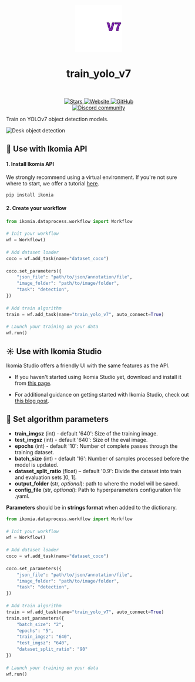 <div align="center">
  <img src="https://raw.githubusercontent.com/Ikomia-hub/train_yolo_v7/main/icons/icon.png" alt="Algorithm icon">
  <h1 align="center">train_yolo_v7</h1>
</div>
<br />
<p align="center">
    <a href="https://github.com/Ikomia-hub/train_yolo_v7">
        <img alt="Stars" src="https://img.shields.io/github/stars/Ikomia-hub/train_yolo_v7">
    </a>
    <a href="https://app.ikomia.ai/hub/">
        <img alt="Website" src="https://img.shields.io/website/http/app.ikomia.ai/en.svg?down_color=red&down_message=offline&up_message=online">
    </a>
    <a href="https://github.com/Ikomia-hub/train_yolo_v7/blob/main/LICENSE.md">
        <img alt="GitHub" src="https://img.shields.io/github/license/Ikomia-hub/train_yolo_v7.svg?color=blue">
    </a>    
    <br>
    <a href="https://discord.com/invite/82Tnw9UGGc">
        <img alt="Discord community" src="https://img.shields.io/badge/Discord-white?style=social&logo=discord">
    </a> 
</p>

Train on YOLOv7 object detection models.

![Desk object detection](https://raw.githubusercontent.com/Ikomia-hub/infer_yolo_v8/feat/new_readme/icons/output.jpg)

## :rocket: Use with Ikomia API

#### 1. Install Ikomia API

We strongly recommend using a virtual environment. If you're not sure where to start, we offer a tutorial [here](https://www.ikomia.ai/blog/a-step-by-step-guide-to-creating-virtual-environments-in-python).

```sh
pip install ikomia
```

#### 2. Create your workflow

```python
from ikomia.dataprocess.workflow import Workflow

# Init your workflow
wf = Workflow()    

# Add dataset loader
coco = wf.add_task(name="dataset_coco")

coco.set_parameters({
    "json_file": "path/to/json/annotation/file",
    "image_folder": "path/to/image/folder",
    "task": "detection",
}) 

# Add train algorithm
train = wf.add_task(name="train_yolo_v7", auto_connect=True)

# Launch your training on your data
wf.run()
```

## :sunny: Use with Ikomia Studio

Ikomia Studio offers a friendly UI with the same features as the API.

- If you haven't started using Ikomia Studio yet, download and install it from [this page](https://www.ikomia.ai/studio).

- For additional guidance on getting started with Ikomia Studio, check out [this blog post](https://www.ikomia.ai/blog/how-to-get-started-with-ikomia-studio).

## :pencil: Set algorithm parameters


- **train_imgsz** (int) - default '640': Size of the training image.
- **test_imgsz** (int) - default '640': Size of the eval image.
- **epochs** (int) - default '10': Number of complete passes through the training dataset.
- **batch_size** (int) - default '16': Number of samples processed before the model is updated.
- **dataset_split_ratio** (float) – default '0.9': Divide the dataset into train and evaluation sets ]0, 1[.
- **output_folder** (str, *optional*): path to where the model will be saved. 
- **config_file** (str, *optional*): Path to hyperparameters configuration file .yaml. 

**Parameters** should be in **strings format**  when added to the dictionary.



```python
from ikomia.dataprocess.workflow import Workflow

# Init your workflow
wf = Workflow()    

# Add dataset loader
coco = wf.add_task(name="dataset_coco")

coco.set_parameters({
    "json_file": "path/to/json/annotation/file",
    "image_folder": "path/to/image/folder",
    "task": "detection",
}) 

# Add train algorithm
train = wf.add_task(name="train_yolo_v7", auto_connect=True)
train.set_parameters({
    "batch_size": "2",
    "epochs": "5",
    "train_imgsz": "640",
    "test_imgsz": "640",
    "dataset_split_ratio": "90"
})

# Launch your training on your data
wf.run()
```

